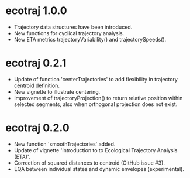 # ecotraj 1.0.0
* Trajectory data structures have been introduced.
* New functions for cyclical trajectory analysis.
* New ETA metrics trajectoryVariability() and trajectorySpeeds().

# ecotraj 0.2.1
* Update of function 'centerTrajectories' to add flexibility in trajectory centroid definition.
* New vignette to illustrate centering.
* Improvement of trajectoryProjection() to return relative position within selected segments, also when orthogonal projection does not exist.

# ecotraj 0.2.0
* New function 'smoothTrajectories' added.
* Update of vignette 'Introduction to to Ecological Trajectory Analysis (ETA)'.
* Correction of squared distances to centroid (GitHub issue #3).
* EQA between individual states and dynamic envelopes (experimental).
